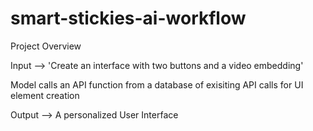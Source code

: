 # smart-stickies-ai-workflow

Project Overview

Input --> 'Create an interface with two buttons and a video embedding'

Model calls an API function from a database of exisiting API calls for UI element creation

Output --> A personalized User Interface 

